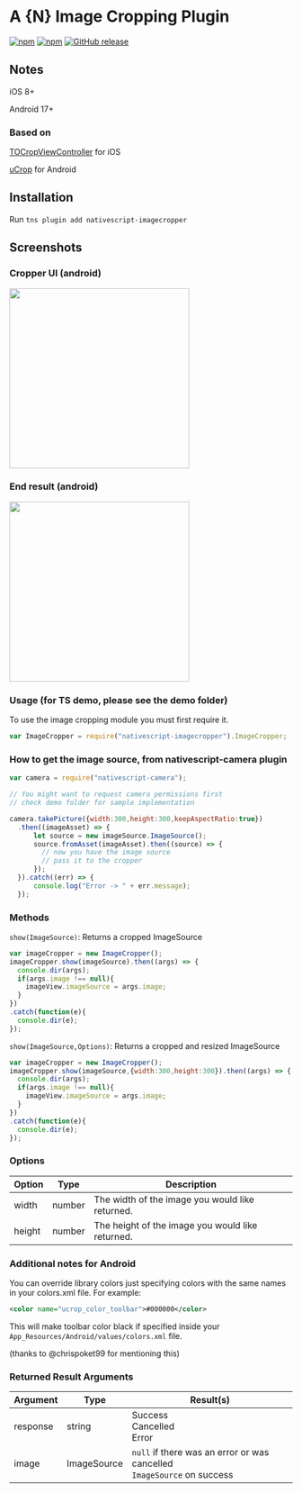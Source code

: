 <!--
@Author: Brian Thurlow <bthurlow>
@Date:   03/29/2016 03:41:05 PM
@Last modified by:   MultiShiv19
@Last modified time: 10/20/2017 04:03:29 AM
-->

# A {N} Image Cropping Plugin

[![npm](https://img.shields.io/npm/v/nativescript-imagecropper.svg)](https://www.npmjs.com/package/nativescript-imagecropper) [![npm](https://img.shields.io/npm/dt/nativescript-imagecropper.svg?label=npm%20downloads)](https://www.npmjs.com/package/nativescript-imagecropper) [![GitHub release](https://img.shields.io/github/release/bthurlow/nativescript-imagecropper.svg)](https://github.com/bthurlow/nativescript-imagecropper)

## Notes

iOS 8+

Android 17+

### Based on

[TOCropViewController](https://github.com/TimOliver/TOCropViewController) for iOS

[uCrop](https://github.com/Yalantis/uCrop) for Android

## Installation

Run `tns plugin add nativescript-imagecropper`

## Screenshots

### Cropper UI (android)
<img src="https://github.com/shiv19/nativescript-imagecropper/blob/master/assets/cropperuiandroid.jpeg?raw=true" height="320" > 

### End result (android)
<img src="https://github.com/shiv19/nativescript-imagecropper/blob/master/assets/cropperresultandroid.jpeg?raw=true" height="320" > 

### Usage (for TS demo, please see the demo folder)

To use the image cropping module you must first require it.

```js
var ImageCropper = require("nativescript-imagecropper").ImageCropper;
```

### How to get the image source, from nativescript-camera plugin
```js
var camera = require("nativescript-camera");

// You might want to request camera permissions first
// check demo folder for sample implementation

camera.takePicture({width:300,height:300,keepAspectRatio:true})
  .then((imageAsset) => {
      let source = new imageSource.ImageSource();
      source.fromAsset(imageAsset).then((source) => {
        // now you have the image source    
        // pass it to the cropper                
      });
  }).catch((err) => {
      console.log("Error -> " + err.message);
  });
```

### Methods

`show(ImageSource)`: Returns a cropped ImageSource

```js
var imageCropper = new ImageCropper();
imageCropper.show(imageSource).then((args) => {
  console.dir(args);
  if(args.image !== null){
    imageView.imageSource = args.image;
  }
})
.catch(function(e){
  console.dir(e);
});
```

`show(ImageSource,Options)`: Returns a cropped and resized ImageSource

```js
var imageCropper = new ImageCropper();
imageCropper.show(imageSource,{width:300,height:300}).then((args) => {
  console.dir(args);
  if(args.image !== null){
    imageView.imageSource = args.image;
  }
})
.catch(function(e){
  console.dir(e);
});
```

### Options

Option | Type   | Description
------ | ------ | ------------------------------------------------
width  | number | The width of the image you would like returned.
height | number | The height of the image you would like returned.

### Additional notes for Android
You can override library colors just specifying colors with the same names in your colors.xml file.
For example:

```xml
<color name="ucrop_color_toolbar">#000000</color>
```

This will make toolbar color black if specified inside your `App_Resources/Android/values/colors.xml` file.

(thanks to @chrispoket99 for mentioning this)

### Returned Result Arguments

Argument | Type        | Result(s)
-------- | ----------- | --------------------------------------------------------------------------
response | string      | Success<br/>Cancelled<br/>Error
image    | ImageSource | `null` if there was an error or was cancelled<br/>`ImageSource` on success
